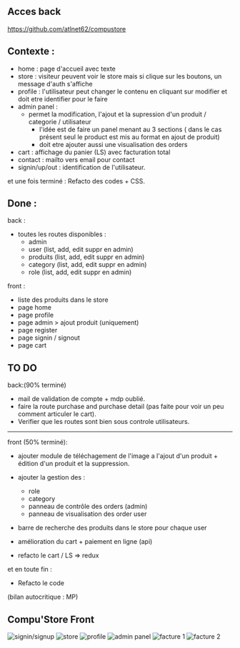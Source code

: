 ## Acces back
https://github.com/atlnet62/compustore


## Contexte : 
- home : page d'accueil avec texte
- store : visiteur peuvent voir le store mais si clique sur les boutons, un message d'auth s'affiche
- profile : l'utilisateur peut changer le contenu en cliquant sur modifier et doit etre identifier pour le faire
- admin panel :
  - permet la modification, l'ajout et la supression d'un produit / categorie / utilisateur
    - l'idée est de faire un panel menant au 3 sections ( dans le cas présent seul le product est mis au format en ajout de produit)
    - doit etre ajouter aussi une visualisation des orders
- cart : affichage du panier (LS) avec facturation total
- contact : mailto vers email pour contact
- signin/up/out : identification de l'utilisateur. 

et une fois terminé : Refacto des codes + CSS.


## Done :

back :
- toutes les routes disponibles :
  - admin
  - user (list, add, edit suppr en admin)
  - produits (list, add, edit suppr en admin)
  - category (list, add, edit suppr en admin)
  - role (list, add, edit suppr en admin)


front :
- liste des produits dans le store
- page home
- page profile
- page admin > ajout produit (uniquement)
- page register
- page signin / signout
- page cart


## TO DO

back:(90% terminé)
- mail de validation de compte + mdp oublié.
- faire la route purchase and purchase detail (pas faite pour voir un peu comment articuler le cart).
- Verifier que les routes sont bien sous controle utilisateurs.

---

front (50% terminé):
- ajouter module de téléchagement de l'image a l'ajout d'un produit + édition d'un produit et la suppression.
- ajouter la gestion des : 
    - role
    - category
    - panneau de contrôle des orders (admin)
    - panneau de visualisation des order user

- barre de recherche des produits dans le store pour chaque user

- amélioration du cart + paiement en ligne (api)
- refacto le cart / LS => redux

et en toute fin :
- Refacto le code

(bilan autocritique : MP)


## Compu'Store Front
![signin/signup](screenshot.png) 
![store](screenshot2.png) 
![profile](screenshot3.png) 
![admin panel](screenshot4.png) 
![facture 1](screenshot5.png) 
![facture 2](screenshot6.png) 